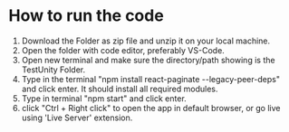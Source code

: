 # How to run the code
1. Download the Folder as zip file and unzip it on your local machine.
2. Open the folder with code editor, preferably VS-Code.
3. Open new terminal and make sure the directory/path showing is the TestUnity Folder.
4. Type in the terminal "npm install react-paginate --legacy-peer-deps" and click enter. It should install all required modules.
5. Type in terminal "npm start" and click enter.
6. click "Ctrl + Right click" to open the app in default browser, or go live using 'Live Server' extension.


